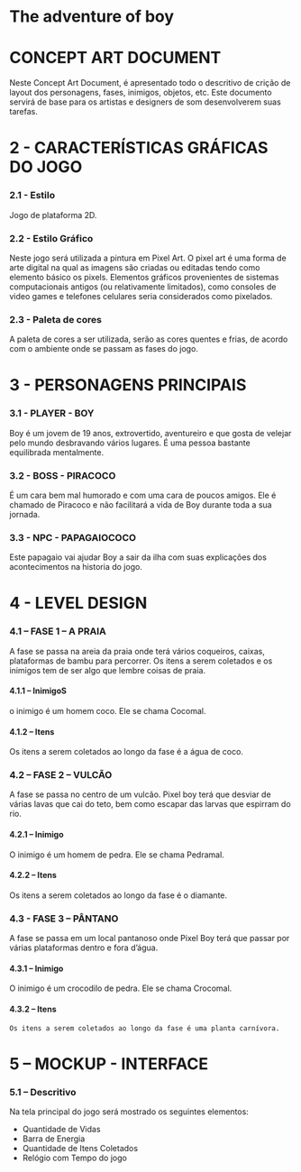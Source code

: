 # The adventure of boy
# CONCEPT ART DOCUMENT
Neste Concept Art Document, é apresentado todo o descritivo de crição de layout dos personagens, fases, inimigos, objetos, etc. 
Este documento servirá de base para os artistas e designers de som desenvolverem suas tarefas.

# 2 - CARACTERÍSTICAS GRÁFICAS DO JOGO

### 2.1 - Estilo 
  Jogo de plataforma 2D.

### 2.2 - Estilo Gráfico
  Neste jogo será utilizada a pintura em Pixel Art. O pixel art é uma forma de arte digital na qual as imagens são criadas ou editadas tendo como elemento básico os pixels. Elementos gráficos provenientes de sistemas computacionais antigos (ou relativamente limitados), como consoles de video games e telefones celulares seria considerados como pixelados.

### 2.3 - Paleta de cores
  A paleta de cores a ser utilizada, serão as cores quentes e frias, de acordo com o ambiente onde se passam as fases do jogo. 

# 3 - PERSONAGENS PRINCIPAIS

### 3.1 - PLAYER - BOY 
 Boy é um jovem de 19 anos, extrovertido, aventureiro e que gosta de velejar pelo mundo desbravando vários lugares. É uma pessoa bastante equilibrada mentalmente.
 
### 3.2 - BOSS - PIRACOCO
  É um cara bem mal humorado e com uma cara de poucos amigos. Ele é chamado de Piracoco e não facilitará a vida de Boy durante toda a sua jornada.

### 3.3 - NPC - PAPAGAIOCOCO
 Este papagaio vai ajudar Boy a sair da ilha com suas explicações dos acontecimentos na historia do jogo.

# 4 - LEVEL DESIGN

### 4.1 –  FASE 1 – A PRAIA
A fase se passa na areia da praia onde terá vários coqueiros, caixas, plataformas de bambu para percorrer. Os itens a serem coletados e os inimigos tem de ser algo que lembre coisas de praia.
 
 #### 4.1.1 –  InimigoS
   o inimigo é um homem coco. Ele se chama Cocomal. 

#### 4.1.2 –  Itens
   Os itens a serem coletados ao longo da fase é a água de coco. 

### 4.2 –  FASE 2 – VULCÃO
A fase se passa no centro de um vulcão. Pixel boy terá que desviar de várias lavas que cai do teto, bem como escapar das larvas que espirram do rio.

#### 4.2.1 –  Inimigo
  O inimigo é um homem de pedra. Ele se chama Pedramal.
 
#### 4.2.2 –  Itens
  Os itens a serem coletados ao longo da fase é o diamante. 

### 4.3 - FASE 3 – PÂNTANO
A fase se passa em um local pantanoso onde Pixel Boy terá que passar por várias plataformas dentro e fora d’água. 

#### 4.3.1 –  Inimigo
  O inimigo é um crocodilo de pedra. Ele se chama Crocomal.
 
#### 4.3.2 –  Itens
	Os itens a serem coletados ao longo da fase é uma planta carnívora.

# 5 – MOCKUP - INTERFACE

### 5.1 –  Descritivo
Na tela principal do jogo será mostrado os seguintes elementos:
   * Quantidade de Vidas
   * Barra de Energia
   * Quantidade de Itens Coletados
   * Relógio com Tempo do jogo 
